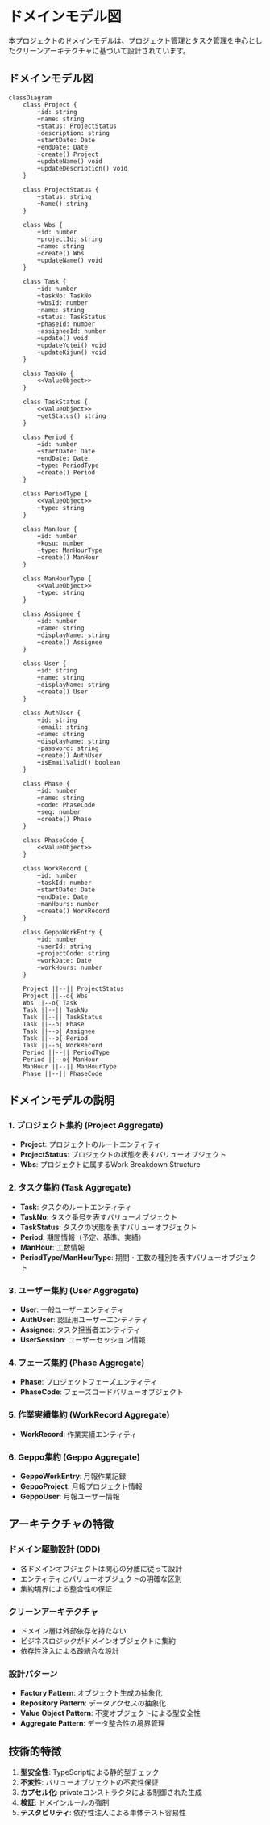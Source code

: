 # ドメインモデル図

本プロジェクトのドメインモデルは、プロジェクト管理とタスク管理を中心としたクリーンアーキテクチャに基づいて設計されています。

## ドメインモデル図

```mermaid
classDiagram
    class Project {
        +id: string
        +name: string
        +status: ProjectStatus
        +description: string
        +startDate: Date
        +endDate: Date
        +create() Project
        +updateName() void
        +updateDescription() void
    }

    class ProjectStatus {
        +status: string
        +Name() string
    }

    class Wbs {
        +id: number
        +projectId: string
        +name: string
        +create() Wbs
        +updateName() void
    }

    class Task {
        +id: number
        +taskNo: TaskNo
        +wbsId: number
        +name: string
        +status: TaskStatus
        +phaseId: number
        +assigneeId: number
        +update() void
        +updateYotei() void
        +updateKijun() void
    }

    class TaskNo {
        <<ValueObject>>
    }

    class TaskStatus {
        <<ValueObject>>
        +getStatus() string
    }

    class Period {
        +id: number
        +startDate: Date
        +endDate: Date
        +type: PeriodType
        +create() Period
    }

    class PeriodType {
        <<ValueObject>>
        +type: string
    }

    class ManHour {
        +id: number
        +kosu: number
        +type: ManHourType
        +create() ManHour
    }

    class ManHourType {
        <<ValueObject>>
        +type: string
    }

    class Assignee {
        +id: number
        +name: string
        +displayName: string
        +create() Assignee
    }

    class User {
        +id: string
        +name: string
        +displayName: string
        +create() User
    }

    class AuthUser {
        +id: string
        +email: string
        +name: string
        +displayName: string
        +password: string
        +create() AuthUser
        +isEmailValid() boolean
    }

    class Phase {
        +id: number
        +name: string
        +code: PhaseCode
        +seq: number
        +create() Phase
    }

    class PhaseCode {
        <<ValueObject>>
    }

    class WorkRecord {
        +id: number
        +taskId: number
        +startDate: Date
        +endDate: Date
        +manHours: number
        +create() WorkRecord
    }

    class GeppoWorkEntry {
        +id: number
        +userId: string
        +projectCode: string
        +workDate: Date
        +workHours: number
    }

    Project ||--|| ProjectStatus
    Project ||--o{ Wbs
    Wbs ||--o{ Task
    Task ||--|| TaskNo
    Task ||--|| TaskStatus
    Task ||--o| Phase
    Task ||--o| Assignee
    Task ||--o{ Period
    Task ||--o{ WorkRecord
    Period ||--|| PeriodType
    Period ||--o{ ManHour
    ManHour ||--|| ManHourType
    Phase ||--|| PhaseCode
```

## ドメインモデルの説明

### 1. プロジェクト集約 (Project Aggregate)
- **Project**: プロジェクトのルートエンティティ
- **ProjectStatus**: プロジェクトの状態を表すバリューオブジェクト
- **Wbs**: プロジェクトに属するWork Breakdown Structure

### 2. タスク集約 (Task Aggregate)
- **Task**: タスクのルートエンティティ
- **TaskNo**: タスク番号を表すバリューオブジェクト
- **TaskStatus**: タスクの状態を表すバリューオブジェクト
- **Period**: 期間情報（予定、基準、実績）
- **ManHour**: 工数情報
- **PeriodType/ManHourType**: 期間・工数の種別を表すバリューオブジェクト

### 3. ユーザー集約 (User Aggregate)
- **User**: 一般ユーザーエンティティ
- **AuthUser**: 認証用ユーザーエンティティ
- **Assignee**: タスク担当者エンティティ
- **UserSession**: ユーザーセッション情報

### 4. フェーズ集約 (Phase Aggregate)
- **Phase**: プロジェクトフェーズエンティティ
- **PhaseCode**: フェーズコードバリューオブジェクト

### 5. 作業実績集約 (WorkRecord Aggregate)
- **WorkRecord**: 作業実績エンティティ

### 6. Geppo集約 (Geppo Aggregate)
- **GeppoWorkEntry**: 月報作業記録
- **GeppoProject**: 月報プロジェクト情報
- **GeppoUser**: 月報ユーザー情報

## アーキテクチャの特徴

### ドメイン駆動設計 (DDD)
- 各ドメインオブジェクトは関心の分離に従って設計
- エンティティとバリューオブジェクトの明確な区別
- 集約境界による整合性の保証

### クリーンアーキテクチャ
- ドメイン層は外部依存を持たない
- ビジネスロジックがドメインオブジェクトに集約
- 依存性注入による疎結合な設計

### 設計パターン
- **Factory Pattern**: オブジェクト生成の抽象化
- **Repository Pattern**: データアクセスの抽象化
- **Value Object Pattern**: 不変オブジェクトによる型安全性
- **Aggregate Pattern**: データ整合性の境界管理

## 技術的特徴

1. **型安全性**: TypeScriptによる静的型チェック
2. **不変性**: バリューオブジェクトの不変性保証
3. **カプセル化**: privateコンストラクタによる制御された生成
4. **検証**: ドメインルールの強制
5. **テスタビリティ**: 依存性注入による単体テスト容易性